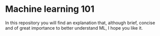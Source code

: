 # Machine learning 101
In this repository you will find an explanation that, although brief, concise and of great importance to better understand ML, I hope you like it.

